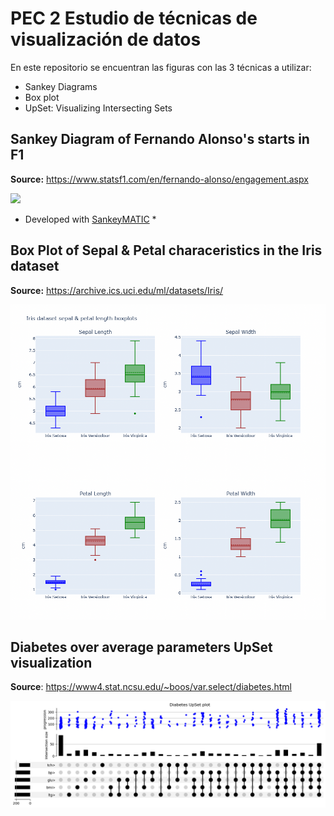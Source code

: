 # PEC 2 Estudio de técnicas de visualización de datos

En este repositorio se encuentran las figuras con las 3 técnicas a utilizar:

  - Sankey Diagrams
  - Box plot
  - UpSet: Visualizing Intersecting Sets

## Sankey Diagram of Fernando Alonso's starts in F1

**Source:** https://www.statsf1.com/en/fernando-alonso/engagement.aspx


![](F1-Sankey.png)

* Developed with [SankeyMATIC](https://sankeymatic.com/) *
## Box Plot of Sepal & Petal characeristics in the Iris dataset

**Source:** https://archive.ics.uci.edu/ml/datasets/Iris/

![](Iris-BoxPlot.png)


## Diabetes over average parameters UpSet visualization 
**Source**: https://www4.stat.ncsu.edu/~boos/var.select/diabetes.html

![](Diabetes-UpSet.png)

